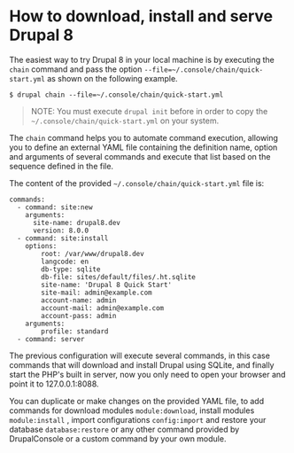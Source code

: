 # How to download, install and serve Drupal 8

The easiest way to try Drupal 8 in your local machine is by executing the `chain` command and pass the option `--file=~/.console/chain/quick-start.yml` as shown on the following example.

```
$ drupal chain --file=~/.console/chain/quick-start.yml
```
> NOTE: You must execute `drupal init` before in order to copy the `~/.console/chain/quick-start.yml` on your system.

The `chain` command helps you to automate command execution, allowing you to define an external YAML file containing the definition name, option and arguments of several commands and execute that list based on the sequence defined in the file.

The content of the provided `~/.console/chain/quick-start.yml` file is:
```
commands:
  - command: site:new
    arguments:
      site-name: drupal8.dev
      version: 8.0.0
  - command: site:install
    options:
        root: /var/www/drupal8.dev
        langcode: en
        db-type: sqlite
        db-file: sites/default/files/.ht.sqlite
        site-name: 'Drupal 8 Quick Start'
        site-mail: admin@example.com
        account-name: admin
        account-mail: admin@example.com
        account-pass: admin
    arguments:
        profile: standard
  - command: server
```

The previous configuration will execute several commands, in this case commands that will download and install Drupal using SQLite, and finally start the PHP's built in server, now you only need to open your browser and point it to 127.0.0.1:8088.

You can duplicate or make changes on the provided YAML file, to add commands for download modules `module:download`, install modules `module:install` , import configurations `config:import` and restore your database `database:restore` or any other command provided by DrupalConsole or a custom command by your own module.
